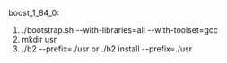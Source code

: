 boost_1_84_0:
1. ./bootstrap.sh --with-libraries=all --with-toolset=gcc
2. mkdir usr
3. ./b2 --prefix=./usr or ./b2 install --prefix=./usr
